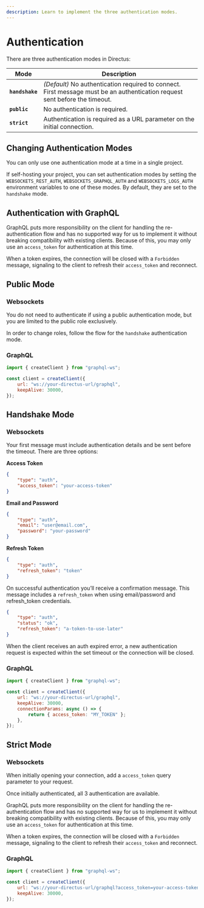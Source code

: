 ```yaml
---
description: Learn to implement the three authentication modes.
---
```


# Authentication

There are three authentication modes in Directus:

| Mode            | Description                                                                                                                 |
| --------------- | --------------------------------------------------------------------------------------------------------------------------- |
| **`handshake`** | _(Default)_ No authentication required to connect. First message must be an authentication request sent before the timeout. |
| **`public`**    | No authentication is required.                                                                                              |
| **`strict`**    | Authentication is required as a URL parameter on the initial connection.                                                    |

## Changing Authentication Modes

You can only use one authentication mode at a time in a single project.

If self-hosting your project, you can set authentication modes by setting the `WEBSOCKETS_REST_AUTH`, `WEBSOCKETS_GRAPHQL_AUTH` and `WEBSOCKETS_LOGS_AUTH` environment variables to one of these modes. By default, they are set to the `handshake` mode.

## Authentication with GraphQL

GraphQL puts more responsibility on the client for handling the re-authentication flow and has no supported way for us
to implement it without breaking compatibility with existing clients. Because of this, you may only use an
`access_token` for authentication at this time.

When a token expires, the connection will be closed with a `Forbidden` message, signaling to the client to refresh their
`access_token` and reconnect.

## Public Mode

### Websockets

You do not need to authenticate if using a public authentication mode, but you are limited to the public role exclusively.

In order to change roles, follow the flow for the `handshake` authentication mode.

### GraphQL

```js
import { createClient } from "graphql-ws";

const client = createClient({
	url: "ws://your-directus-url/graphql",
	keepAlive: 30000,
});
```

## Handshake Mode

### Websockets

Your first message must include authentication details and be sent before the timeout. There are three options:

**Access Token**

```json
{
	"type": "auth",
	"access_token": "your-access-token"
}
```

**Email and Password**

```json
{
	"type": "auth",
	"email": "user@email.com",
	"password": "your-password"
}
```

**Refresh Token**

```json
{
	"type": "auth",
	"refresh_token": "token"
}
```

On successful authentication you’ll receive a confirmation message. This message includes a `refresh_token` when using
email/password and refresh_token credentials.

```json
{
	"type": "auth",
	"status": "ok",
	"refresh_token": "a-token-to-use-later"
}
```

When the client receives an auth expired error, a new authentication request is expected within the set timeout or the
connection will be closed.

### GraphQL

```js
import { createClient } from "graphql-ws";

const client = createClient({
	url: "ws://your-directus-url/graphql",
	keepAlive: 30000,
	connectionParams: async () => {
		return { access_token: "MY_TOKEN" };
	},
});
```

## Strict Mode

### Websockets

When initially opening your connection, add a `access_token` query parameter to your request.

Once initially authenticated, all 3 authentication are available.

GraphQL puts more responsibility on the client for handling the re-authentication flow and has no supported way for us
to implement it without breaking compatibility with existing clients. Because of this, you may only use an
`access_token` for authentication at this time.

When a token expires, the connection will be closed with a `Forbidden` message, signaling to the client to refresh their
`access_token` and reconnect.

### GraphQL

```js
import { createClient } from "graphql-ws";

const client = createClient({
	url: "ws://your-directus-url/graphql?access_token=your-access-token",
	keepAlive: 30000,
});
```
